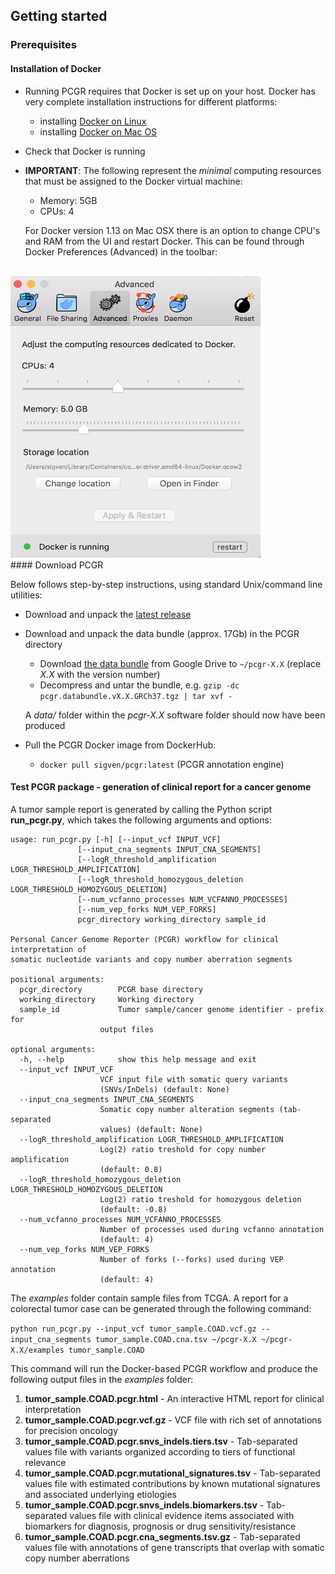 ## Getting started

### Prerequisites

#### Installation of Docker

  * Running PCGR requires that Docker is set up on your host. Docker has very complete installation instructions for different platforms:

    - installing [Docker on Linux](https://docs.docker.com/engine/installation/linux/)
    - installing [Docker on Mac OS](https://docs.docker.com/engine/installation/mac/)

  * Check that Docker is running

  * __IMPORTANT__: The following represent the _minimal_ computing resources that must be assigned to the Docker virtual machine:
     * Memory: 5GB
     * CPUs: 4

     For Docker version 1.13 on Mac OSX there is an option to change CPU's and RAM from the UI and restart Docker. This can be found through Docker Preferences (Advanced) in the toolbar:
<br>
     <img src="Docker_VM_compute_config_MacOSX.png" height="450px" width="400px">

<br>
#### Download PCGR

Below follows step-by-step instructions, using standard Unix/command line utilities:

  * Download and unpack the [latest release](https://github.com/sigven/pcgr/releases/tag/v1.2)

  * Download and unpack the data bundle (approx. 17Gb) in the PCGR directory
    * Download [the data bundle](https://drive.google.com/open?id=0B8aYD2TJ472mUFVXcmo1ZXY0OWM) from Google Drive to `~/pcgr-X.X` (replace _X.X_ with the version number)
    * Decompress and untar the bundle, e.g. `gzip -dc pcgr.databundle.vX.X.GRCh37.tgz | tar xvf -`

    A _data/_ folder within the _pcgr-X.X_ software folder should now have been produced

  * Pull the PCGR Docker image from DockerHub:
    * `docker pull sigven/pcgr:latest` (PCGR annotation engine)


#### Test PCGR package - generation of clinical report for a cancer genome

A tumor sample report is generated by calling the Python script __run_pcgr.py__, which takes the following arguments and options:

    usage: run_pcgr.py [-h] [--input_vcf INPUT_VCF]
                   [--input_cna_segments INPUT_CNA_SEGMENTS]
                   [--logR_threshold_amplification LOGR_THRESHOLD_AMPLIFICATION]
                   [--logR_threshold_homozygous_deletion LOGR_THRESHOLD_HOMOZYGOUS_DELETION]
                   [--num_vcfanno_processes NUM_VCFANNO_PROCESSES]
                   [--num_vep_forks NUM_VEP_FORKS]
                   pcgr_directory working_directory sample_id

    Personal Cancer Genome Reporter (PCGR) workflow for clinical interpretation of
    somatic nucleotide variants and copy number aberration segments

    positional arguments:
      pcgr_directory        PCGR base directory
      working_directory     Working directory
      sample_id             Tumor sample/cancer genome identifier - prefix for
                        output files

    optional arguments:
      -h, --help            show this help message and exit
      --input_vcf INPUT_VCF
                        VCF input file with somatic query variants
                        (SNVs/InDels) (default: None)
      --input_cna_segments INPUT_CNA_SEGMENTS
                        Somatic copy number alteration segments (tab-separated
                        values) (default: None)
      --logR_threshold_amplification LOGR_THRESHOLD_AMPLIFICATION
                        Log(2) ratio treshold for copy number amplification
                        (default: 0.8)
      --logR_threshold_homozygous_deletion LOGR_THRESHOLD_HOMOZYGOUS_DELETION
                        Log(2) ratio treshold for homozygous deletion
                        (default: -0.8)
      --num_vcfanno_processes NUM_VCFANNO_PROCESSES
                        Number of processes used during vcfanno annotation
                        (default: 4)
      --num_vep_forks NUM_VEP_FORKS
                        Number of forks (--forks) used during VEP annotation
                        (default: 4)


The _examples_ folder contain sample files from TCGA. A report for a colorectal tumor case can be generated through the following command:

`python run_pcgr.py --input_vcf tumor_sample.COAD.vcf.gz --input_cna_segments tumor_sample.COAD.cna.tsv ~/pcgr-X.X ~/pcgr-X.X/examples tumor_sample.COAD`

This command will run the Docker-based PCGR workflow and produce the following output files in the _examples_ folder:

  1. __tumor_sample.COAD.pcgr.html__ - An interactive HTML report for clinical interpretation
  2. __tumor_sample.COAD.pcgr.vcf.gz__ - VCF file with rich set of annotations for precision oncology
  3. __tumor_sample.COAD.pcgr.snvs_indels.tiers.tsv__ - Tab-separated values file with variants organized according to tiers of functional relevance
  4. __tumor_sample.COAD.pcgr.mutational_signatures.tsv__ - Tab-separated values file with estimated contributions by known mutational signatures and associated underlying etiologies
  5. __tumor_sample.COAD.pcgr.snvs_indels.biomarkers.tsv__ - Tab-separated values file with clinical evidence items associated with biomarkers for diagnosis, prognosis or drug sensitivity/resistance
  6. __tumor_sample.COAD.pcgr.cna_segments.tsv.gz__ - Tab-separated values file with annotations of gene transcripts that overlap with somatic copy number aberrations
